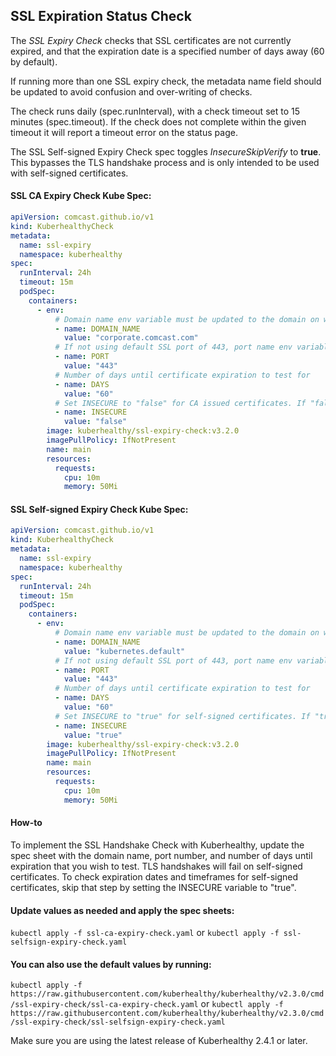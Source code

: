 ## SSL Expiration Status Check

The *SSL Expiry Check* checks that SSL certificates are not currently expired, and that the expiration date is a specified number of days away (60 by default).

If running more than one SSL expiry check, the metadata name field should be updated to avoid confusion and over-writing of checks.

The check runs daily (spec.runInterval), with a check timeout set to 15 minutes (spec.timeout). If the check
does not complete within the given timeout it will report a timeout error on the status page.

The SSL Self-signed Expiry Check spec toggles *InsecureSkipVerify* to **true**. This bypasses the TLS handshake process and is only intended to be used with self-signed certificates.

#### SSL CA Expiry Check Kube Spec:
```yaml
apiVersion: comcast.github.io/v1
kind: KuberhealthyCheck
metadata:
  name: ssl-expiry
  namespace: kuberhealthy
spec:
  runInterval: 24h
  timeout: 15m
  podSpec:
    containers:
      - env:
          # Domain name env variable must be updated to the domain on which you wish to check the SSL for
          - name: DOMAIN_NAME
            value: "corporate.comcast.com"
          # If not using default SSL port of 443, port name env variable must be updated
          - name: PORT
            value: "443"
          # Number of days until certificate expiration to test for
          - name: DAYS
            value: "60"
          # Set INSECURE to "false" for CA issued certificates. If "false", a TLS handshake will be performed during the expiry check.
          - name: INSECURE
            value: "false"
        image: kuberhealthy/ssl-expiry-check:v3.2.0
        imagePullPolicy: IfNotPresent
        name: main
        resources:
          requests:
            cpu: 10m
            memory: 50Mi
```

#### SSL Self-signed Expiry Check Kube Spec:
```yaml
apiVersion: comcast.github.io/v1
kind: KuberhealthyCheck
metadata:
  name: ssl-expiry
  namespace: kuberhealthy
spec:
  runInterval: 24h
  timeout: 15m
  podSpec:
    containers:
      - env:
          # Domain name env variable must be updated to the domain on which you wish to check the SSL for
          - name: DOMAIN_NAME
            value: "kubernetes.default"
          # If not using default SSL port of 443, port name env variable must be updated
          - name: PORT
            value: "443"
          # Number of days until certificate expiration to test for
          - name: DAYS
            value: "60"
          # Set INSECURE to "true" for self-signed certificates. If "true", the TLS handshake will be skipped. This only checks expiration status, NOT validity/security.
          - name: INSECURE
            value: "true"
        image: kuberhealthy/ssl-expiry-check:v3.2.0
        imagePullPolicy: IfNotPresent
        name: main
        resources:
          requests:
            cpu: 10m
            memory: 50Mi

```

#### How-to

To implement the SSL Handshake Check with Kuberhealthy, update the spec sheet with the domain name, port number, and number of days until expiration that you wish to test. TLS handshakes will fail on self-signed certificates. To check expiration dates and timeframes for self-signed certificates, skip that step by setting the INSECURE variable to "true".

#### Update values as needed and apply the spec sheets:

`kubectl apply -f ssl-ca-expiry-check.yaml`
or
`kubectl apply -f ssl-selfsign-expiry-check.yaml`


#### You can also use the default values by running:
`kubectl apply -f https://raw.githubusercontent.com/kuberhealthy/kuberhealthy/v2.3.0/cmd/ssl-expiry-check/ssl-ca-expiry-check.yaml`
or
`kubectl apply -f https://raw.githubusercontent.com/kuberhealthy/kuberhealthy/v2.3.0/cmd/ssl-expiry-check/ssl-selfsign-expiry-check.yaml`

 Make sure you are using the latest release of Kuberhealthy 2.4.1 or later.